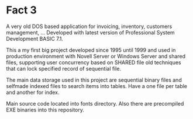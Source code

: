 # Fact 3 

A very old DOS based application for invoicing, inventory, customers management, ...
Developed with latest version of Professional System Development BASIC 7.1.

This a my first big project developed since 1995 until 1999 and used in production environment with Novell Server or Windows Server and shared files, supporting user concurrency based on SHARED file old techniques that can lock specified record of sequential file.

The main data storage used in this project are sequential binary files and selfmade indexed files to search items into tables. Have a one file per table and another for index.

Main source code located into fonts directory. Also there are precompiled EXE binaries into this repository.
